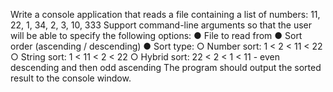 Write a console application that reads a file containing a list of numbers:
11, 22, 1, 34, 2, 3, 10, 333
Support command-line arguments so that the user will be able to specify the following options:
● File to read from
● Sort order (ascending / descending)
● Sort type:
○ Number sort: 1 < 2 < 11 < 22
○ String sort: 1 < 11 < 2 < 22
○ Hybrid sort: 22 < 2 < 1 < 11 - even descending and then odd ascending
The program should output the sorted result to the console window.
